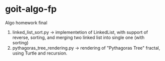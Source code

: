 # goit-algo-fp
Algo homework final

1. linked_list_sort.py -> implementetion of LinkedList, with support of reverse, sorting, and merging two linked list into single one (with sorting)
2. pythagoras_tree_rendering.py -> rendering of "Pythagoras Tree" fractal, using Turtle and recursion.